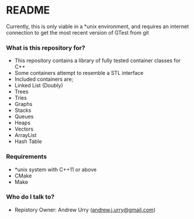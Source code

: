 # README #

Currently, this is only viable in a *unix environment, and requires an
internet connection to get the most recent version of GTest from git

### What is this repository for? ###

* This repository contains a library of fully tested container classes for C++
* Some containers attempt to resemble a STL interface
* Included containers are;
* Linked List (Doubly)
* Trees
* Tries
* Graphs
* Stacks
* Queues
* Heaps
* Vectors
* ArrayList
* Hash Table

### Requirements ###

* *unix system with C++11 or above
* CMake
* Make

### Who do I talk to? ###

* Repistory Owner: Andrew Urry (andrew.j.urry@gmail.com)
